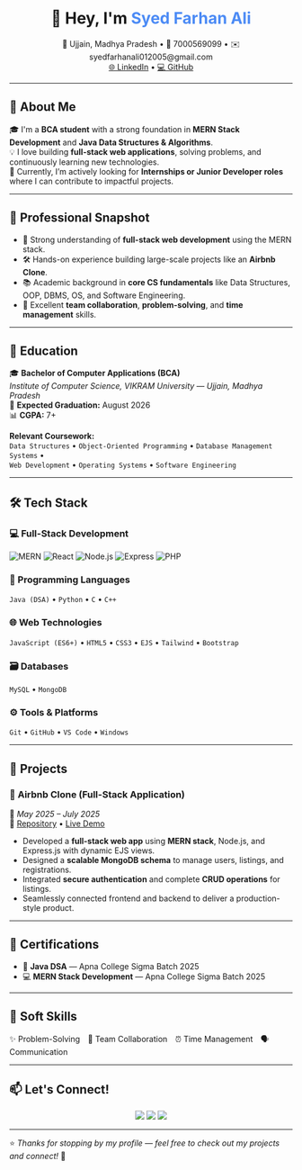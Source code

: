 <h1 align="center">👋 Hey, I'm <span style="color:#4C8BF5;">Syed Farhan Ali</span></h1>

<p align="center">
  📍 Ujjain, Madhya Pradesh • 📱 7000569099 • ✉️ syedfarhanali012005@gmail.com  
  <br>
  <a href="#">🌐 LinkedIn</a> • <a href="#">💻 GitHub</a>
</p>

---

## 🚀 About Me

🎓 I'm a **BCA student** with a strong foundation in **MERN Stack Development** and **Java Data Structures & Algorithms**.  
💡 I love building **full-stack web applications**, solving problems, and continuously learning new technologies.  
🌱 Currently, I’m actively looking for **Internships or Junior Developer roles** where I can contribute to impactful projects.

---

## 🧠 Professional Snapshot

- 🧩 Strong understanding of **full-stack web development** using the MERN stack.  
- 🛠️ Hands-on experience building large-scale projects like an **Airbnb Clone**.  
- 📚 Academic background in **core CS fundamentals** like Data Structures, OOP, DBMS, OS, and Software Engineering.  
- 🤝 Excellent **team collaboration**, **problem-solving**, and **time management** skills.

---

## 🏫 Education

🎓 **Bachelor of Computer Applications (BCA)**  
*Institute of Computer Science, VIKRAM University — Ujjain, Madhya Pradesh*  
📅 **Expected Graduation:** August 2026  
📊 **CGPA:** 7+

**Relevant Coursework:**  
`Data Structures` • `Object-Oriented Programming` • `Database Management Systems` •  
`Web Development` • `Operating Systems` • `Software Engineering`

---

## 🛠️ Tech Stack

### 💻 Full-Stack Development
![MERN](https://img.shields.io/badge/MERN-Stack-4C8BF5?style=for-the-badge) ![React](https://img.shields.io/badge/React.js-20232A?logo=react&logoColor=61DAFB&style=for-the-badge) ![Node.js](https://img.shields.io/badge/Node.js-339933?logo=node.js&logoColor=white&style=for-the-badge) ![Express](https://img.shields.io/badge/Express.js-000000?logo=express&logoColor=white&style=for-the-badge) ![PHP](https://img.shields.io/badge/PHP-777BB4?logo=php&logoColor=white&style=for-the-badge)

### 🧠 Programming Languages
`Java (DSA)` • `Python` • `C` • `C++`

### 🌐 Web Technologies
`JavaScript (ES6+)` • `HTML5` • `CSS3` • `EJS` • `Tailwind` • `Bootstrap`

### 🗃️ Databases
`MySQL` • `MongoDB`

### ⚙️ Tools & Platforms
`Git` • `GitHub` • `VS Code` • `Windows`

---

## 🧪 Projects

### 🏡 **Airbnb Clone (Full-Stack Application)**  
📅 *May 2025 – July 2025*  
🔗 [Repository](#) • [Live Demo](#)

- Developed a **full-stack web app** using **MERN stack**, Node.js, and Express.js with dynamic EJS views.  
- Designed a **scalable MongoDB schema** to manage users, listings, and registrations.  
- Integrated **secure authentication** and complete **CRUD operations** for listings.  
- Seamlessly connected frontend and backend to deliver a production-style product.

---

## 🏅 Certifications

- 🧠 **Java DSA** — Apna College Sigma Batch 2025  
- 💻 **MERN Stack Development** — Apna College Sigma Batch 2025

---

## 🤝 Soft Skills

✨ Problem-Solving 🤝 Team Collaboration ⏰ Time Management 🗣️ Communication

---

## 📫 Let's Connect!

<p align="center">
  <a href="#"><img src="https://img.shields.io/badge/LinkedIn-0077B5?logo=linkedin&logoColor=white&style=for-the-badge"></a>
  <a href="#"><img src="https://img.shields.io/badge/GitHub-181717?logo=github&logoColor=white&style=for-the-badge"></a>
  <a href="mailto:syedfarhanali012005@gmail.com"><img src="https://img.shields.io/badge/Email-D14836?logo=gmail&logoColor=white&style=for-the-badge"></a>
</p>

---

⭐ *Thanks for stopping by my profile — feel free to check out my projects and connect!* 🚀
